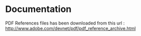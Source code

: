 # Documentation #

PDF References files has been downloaded from this url : http://www.adobe.com/devnet/pdf/pdf_reference_archive.html
